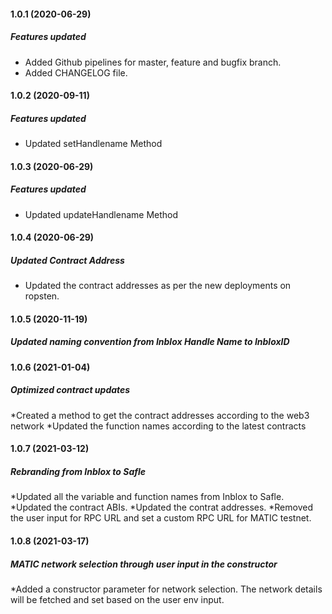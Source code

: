 #### 1.0.1 (2020-06-29)

##### Features updated

* Added Github pipelines for master, feature and bugfix branch.
* Added CHANGELOG file.


#### 1.0.2 (2020-09-11)

##### Features updated

* Updated setHandlename Method

#### 1.0.3 (2020-06-29)

##### Features updated

* Updated updateHandlename Method

#### 1.0.4 (2020-06-29)

##### Updated Contract Address

* Updated the contract addresses as per the new deployments on ropsten.
#### 1.0.5 (2020-11-19)

##### Updated naming convention from Inblox Handle Name to InbloxID

#### 1.0.6 (2021-01-04)

##### Optimized contract updates

*Created a method to get the contract addresses according to the web3 network
*Updated the function names according to the latest contracts

#### 1.0.7 (2021-03-12)

##### Rebranding from Inblox to Safle

*Updated all the variable and function names from Inblox to Safle.
*Updated the contract ABIs.
*Updated the contrat addresses.
*Removed the user input for RPC URL and set a custom RPC URL for MATIC testnet.

#### 1.0.8 (2021-03-17)

##### MATIC network selection through user input in the constructor

*Added a constructor parameter for network selection. The network details will be fetched and set based on the user env input.